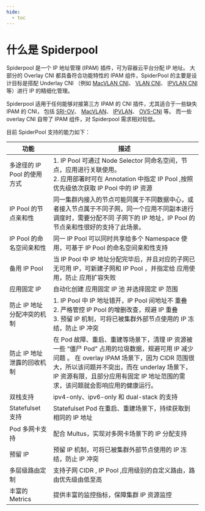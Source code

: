 ```yaml
---
hide:
  - toc
---
```


# 什么是 Spiderpool

Spiderpool 是一个 IP 地址管理 (IPAM) 插件，可为容器云平台分配 IP 地址。
大部分的 Overlay CNI 都具备符合功能特性的 IPAM 组件，SpiderPool 的主要是设计目标是搭配 Underlay CNI
（例如 [MacVLAN CNI](https://github.com/containernetworking/plugins/tree/main/plugins/main/macvlan)、
[VLAN CNI](https://github.com/containernetworking/plugins/tree/main/plugins/main/vlan)、
[IPVLAN CNI](https://github.com/containernetworking/plugins/tree/main/plugins/main/ipvlan)等）进行 IP 的精细化管理。

Spiderpool 适用于任何能够对接第三方 IPAM 的 CNI 插件，尤其适合于一些缺失 IPAM 的 CNI，
包括 [SRI-OV](https://github.com/k8snetworkplumbingwg/sriov-cni)、
[MacVLAN](https://github.com/containernetworking/plugins/tree/main/plugins/main/macvlan)、
[IPVLAN](https://github.com/containernetworking/plugins/tree/main/plugins/main/ipvlan)、
[OVS-CNI](https://github.com/k8snetworkplumbingwg/ovs-cni) 等。
而一些 overlay CNI 自带了 IPAM 组件，对 Spiderpool 需求相对较低。

目前 SpiderPool 支持的能力如下：

| 功能                        | 描述                                                                                                                                                                                                                                                                         |
| --------------------------- | ---------------------------------------------------------------------------------------------------------------------------------------------------------------------------------------------------------------------------------------------------------------------------- |
| 多途径的 IP Pool 的使用方式 | 1. IP Pool 可通过 Node Selector 同命名空间，节点，应用进行关联使用。 <br />2. 应用部署时可在 Annotation 中指定 IP Pool ,按照优先级依次获取 IP Pool 中的 IP 资源                                                                                                              |
| IP Pool 的节点亲和性        | 同一集群内接入的节点可能同属于不同数据中心，或者接入节点属于不同子网，同一个应用不同副本进行调度时，需要分配不同 子网下的 IP 地址，IP Pool 的节点亲和性很好的支持了此场景。                                                                                                  |
| IP Pool 的命名空间亲和性    | 同一 IP Pool 可以同时共享给多个 Namespace 使用，可基于 IP Pool 的命名空间亲和性支持                                                                                                                                                                                          |
| 备用 IP Pool                | 当 IP Pool 中 IP 地址分配完毕后，并且对应的子网已无可用 IP，可新建子网和 IP Pool ，并指定给 应用使用，防止 应用扩容失败                                                                                                                                                      |
| 应用固定 IP                 | 自动化创建 应用固定 IP 池 并选择固定 IP 范围                                                                                                                                                                                                                                 |
| 防止 IP 地址分配冲突的机制  | 1. IP Pool 中 IP 地址错开，IP Pool 间地址不 重叠 <br />2. 严格管控 IP Pool 的增删改查，规避 IP 重叠 <br />3. 预留 IP 机制，可将已被集群外部节点使用的 IP 冻结，防止 IP 冲突                                                                                                  |
| 防止 IP 地址泄露的回收机制  | 在 Pod 故障、重启、重建等场景下，清理 IP 资源被一些 “僵尸 Pod” 占用的垃圾数据，规避可用 IP 减少问题 。 在 overlay IPAM 场景下，因为 CIDR 范围很大，所以该问题并不突出，而在 underlay 场景下，IP 资源有限，且部分应用有固定 IP 地址范围的需求，该问题就会影响应用的健康运行。 |
| 双栈支持                    | ipv4-only、ipv6-only 和 dual-stack 的支持                                                                                                                                                                                                                                    |
| Statefulset 支持            | Statefulset Pod 在重启、重建场景下，持续获取到相同的 IP 地址                                                                                                                                                                                                                 |
| Pod 多网卡支持              | 配合 Multus，实现对多网卡场景下的 IP 分配支持                                                                                                                                                                                                                                |
| 预留 IP                     | 预留 IP 机制，可将已被集群外部节点使用的 IP 冻结，防止 IP 冲突                                                                                                                                                                                                               |
| 多层级路由定制              | 支持子网 CIDR , IP Pool ,应用级别的自定义路由，路由优先级由低至高                                                                                                                                                                                                            |
| 丰富的 Metrics              | 提供丰富的监控指标，保障集群 IP 资源监控                                                                                                                                                                                                                                     |
